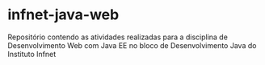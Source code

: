 # infnet-java-web
Repositório contendo as atividades realizadas para a disciplina de Desenvolvimento Web com Java EE no bloco de Desenvolvimento Java do Instituto Infnet
